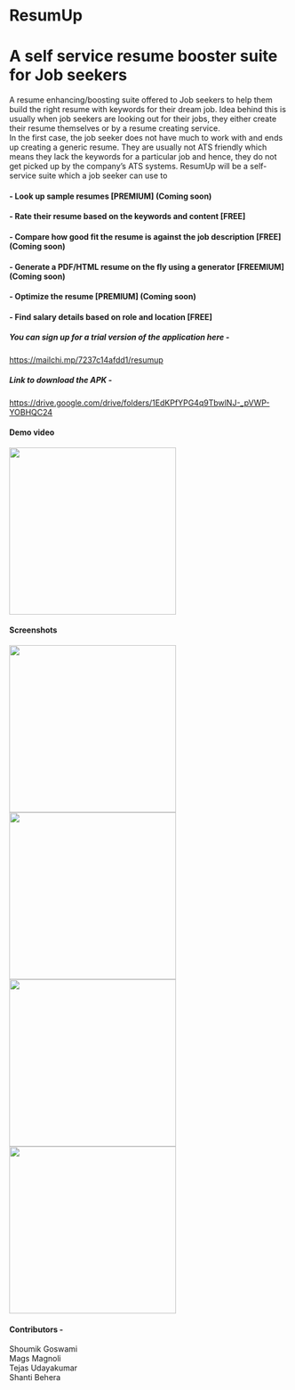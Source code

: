 # ResumUp 
# A self service resume booster suite for Job seekers

A resume enhancing/boosting suite offered to Job seekers to help them build the right resume with keywords for their dream job. Idea behind this is usually when job seekers are looking out for their jobs, they either create their resume themselves or by a resume creating service. <br>
In the first case, the job seeker does not have much to work with and ends up creating a generic resume. They are usually not ATS friendly which means they lack the keywords for a particular job and hence, they do not get picked up by the company’s ATS systems. ResumUp will be a self-service suite which a job seeker can use to 
#### - Look up sample resumes [PREMIUM] (Coming soon)
####	- Rate their resume based on the keywords and content [FREE]
####	- Compare how good fit the resume is against the job description [FREE] (Coming soon)
####	- Generate a PDF/HTML resume on the fly using a generator [FREEMIUM] (Coming soon)
####	- Optimize the resume [PREMIUM] (Coming soon)
#### - Find salary details based on role and location [FREE]

##### You can sign up for a trial version of the application here - 
https://mailchi.mp/7237c14afdd1/resumup

##### Link to download the APK - 
https://drive.google.com/drive/folders/1EdKPfYPG4q9TbwlNJ-_pVWP-YOBHQC24

#### Demo video
<img src="https://user-images.githubusercontent.com/30216453/69008276-b0791800-096e-11ea-9434-d93de680039c.gif" width ="300">

#### Screenshots
<img src="https://user-images.githubusercontent.com/30216453/68988963-cbac3080-0865-11ea-8961-9341b199e986.png" width="300" /> <img src="https://user-images.githubusercontent.com/30216453/68988965-d797f280-0865-11ea-8ab4-27d4d2efdf1a.png" width="300" />
<img src="https://user-images.githubusercontent.com/30216453/68988966-dff02d80-0865-11ea-8840-f6267a332c4a.png" width="300" /> <img src="https://user-images.githubusercontent.com/30216453/68988969-e7afd200-0865-11ea-814b-f691bb16785d.png" width="300" />

#### Contributors - 
Shoumik Goswami <br>
Mags Magnoli <br>
Tejas Udayakumar <br>
Shanti Behera <br>
